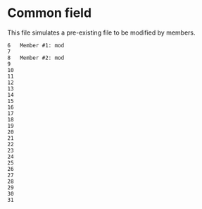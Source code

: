 Common field
===

This file simulates a pre-existing file to be modified by members.
```
6   Member #1: mod
7
8   Member #2: mod
9
10
11
12
13
14
15
16
17
18
19
20
21
22
23
24
25
26
27
28
29
30
31
```
